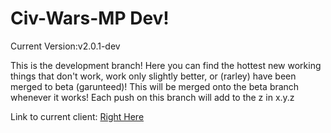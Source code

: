 Civ-Wars-MP Dev!
================

Current Version:v2.0.1-dev

This is the development branch! Here you can find the hottest new working things that don't work, work only slightly better, or (rarley) have been merged to beta (garunteed)! This will be merged onto the beta branch whenever it works! Each push on this branch will add to the z in x.y.z

Link to current client: <a href="http://htmlpreview.github.io/?https://github.com/techy1157/Civ-Wars-MP/blob/dev/CWclient.html">Right Here</a>
